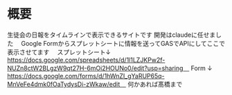 # 概要
生徒会の日報をタイムラインで表示できるサイトです
開発はclaudeに任せました　
Google Formからスプレットシートに情報を送ってGASでAPIにしてここで表示させてます　
スプレットシート↓　
https://docs.google.com/spreadsheets/d/1l1LZJKPw2f-NUZn8ctW2BLgzW9qt27H-6mOi2HOUNo0/edit?usp=sharing　
Form ↓　
https://docs.google.com/forms/d/1hWnZI_gYaRUP65q-MnVeFe4dmk0fOaTydysDi-zWkaw/edit　
何かあれば髙橋まで　
